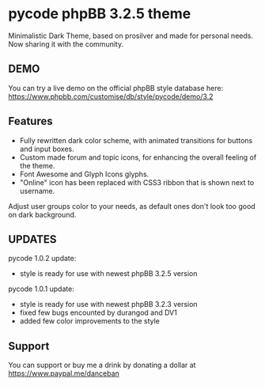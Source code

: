 # pycode phpBB 3.2.5 theme

Minimalistic Dark Theme, based on prosilver and made for personal needs. Now sharing it with the community.

## DEMO

You can try a live demo on the official phpBB style database here: https://www.phpbb.com/customise/db/style/pycode/demo/3.2

## Features

- Fully rewritten dark color scheme, with animated transitions for buttons and input boxes.
- Custom made forum and topic icons, for enhancing the overall feeling of the theme.
- Font Awesome and Glyph Icons glyphs.
- "Online" icon has been replaced with CSS3 ribbon that is shown next to username.

Adjust user groups color to your needs, as default ones don't look too good on dark background.

## UPDATES

pycode 1.0.2 update:
- style is ready for use with newest phpBB 3.2.5 version

pycode 1.0.1 update:
- style is ready for use with newest phpBB 3.2.3 version
- fixed few bugs encounted by durangod and DV1
- added few color improvements to the style

## Support

You can support or buy me a drink by donating a dollar at https://www.paypal.me/danceban